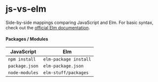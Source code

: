 # js-vs-elm
Side-by-side mappings comparing JavaScript and Elm. For basic syntax, check out the [official Elm documentation](http://elm-lang.org/docs/from-javascript).

#### Packages / Modules

| JavaScript     | Elm                    |
| -------------- | ---------------------- |
| `npm install`  | `elm-package install`  |
| `package.json` | `elm-package.json`     |
| `node-modules` | `elm-stuff/packages`   |
